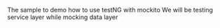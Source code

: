 The sample to demo how to use testNG with mockito
We will be testing service layer while mocking data layer